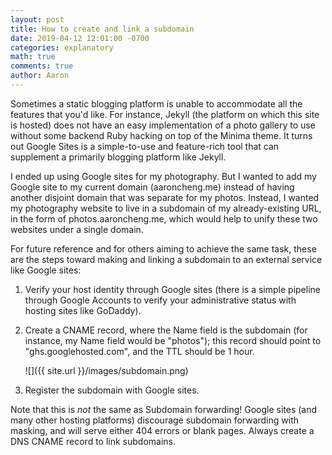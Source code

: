 ```yaml
---
layout: post
title: How to create and link a subdomain
date: 2019-04-12 12:01:00 -0700
categories: explanatory
math: true
comments: true
author: Aaron
---
```



Sometimes a static blogging platform is unable to accommodate all the features that you'd like. For instance, Jekyll (the platform on which this site is hosted) does not have an easy implementation of a photo gallery to use without some backend Ruby hacking on top of the Minima theme. It turns out Google Sites is a simple-to-use and feature-rich tool that can supplement a primarily blogging platform like Jekyll.  

I ended up using Google sites for my photography. But I wanted to add my Google site to my current domain (aaroncheng.me) instead of having another disjoint domain that was separate for my photos. Instead, I wanted my photography website to live in a subdomain of my already-existing URL, in the form of photos.aaroncheng.me, which would help to unify these two websites under a single domain.  

For future reference and for others aiming to achieve the same task, these are the steps toward making and linking a subdomain to an external service like Google sites:  

1. Verify your host identity through Google sites (there is a simple pipeline through Google Accounts to verify your administrative status with hosting sites like GoDaddy).  

2. Create a CNAME record, where the Name field is the subdomain (for instance, my Name field would be "photos"); this record should point to "ghs.googlehosted.com", and the TTL should be 1 hour.  

	![]({{ site.url }}/images/subdomain.png)  

3. Register the subdomain with Google sites.  

Note that this is *not* the same as Subdomain forwarding! Google sites (and many other hosting platforms) discourage subdomain forwarding with masking, and will serve either 404 errors or blank pages. Always create a DNS CNAME record to link subdomains.